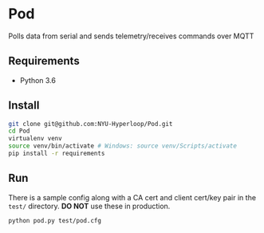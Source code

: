 # Pod
Polls data from serial and sends telemetry/receives commands over MQTT

## Requirements
* Python 3.6

## Install
```bash
git clone git@github.com:NYU-Hyperloop/Pod.git
cd Pod
virtualenv venv
source venv/bin/activate # Windows: source venv/Scripts/activate
pip install -r requirements
```

## Run
There is a sample config along with a CA cert and client cert/key pair in the `test/` directory. **DO NOT** use these in production.

```bash
python pod.py test/pod.cfg
```
